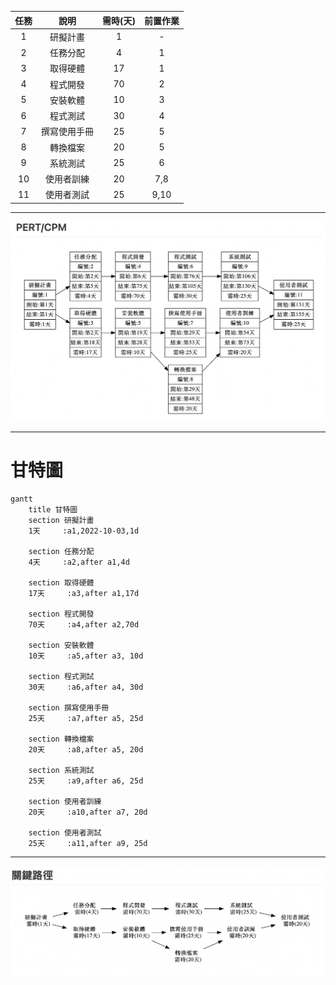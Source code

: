 
| **任務** | **說明** | **需時(天)**| **前置作業** |
|:--:|:----:|:---:|:---:|
| 1 | 研擬計畫 | 1 | - |
| 2 | 任務分配 | 4 | 1 |
| 3 | 取得硬體 | 17 | 1 |
| 4 | 程式開發 | 70 | 2 |
| 5 | 安裝軟體 | 10 | 3 |
| 6 | 程式測試 | 30 | 4 |
| 7 | 撰寫使用手冊 | 25 | 5 |
| 8 | 轉換檔案 | 20 | 5 |
| 9 | 系統測試 | 25 | 6 |
| 10 | 使用者訓練 | 20 | 7,8 |
| 11 | 使用者測試 | 25 | 9,10 |

***
![image](PERT.png)

***
# 甘特圖
```mermaid
gantt    
    title 甘特圖
    section 研擬計畫
    1天     :a1,2022-10-03,1d
    
    section 任務分配
    4天     :a2,after a1,4d
    
    section 取得硬體
    17天     :a3,after a1,17d
    
    section 程式開發
    70天     :a4,after a2,70d
    
    section 安裝軟體
    10天     :a5,after a3, 10d
    
    section 程式測試
    30天     :a6,after a4, 30d
    
    section 撰寫使用手冊
    25天     :a7,after a5, 25d
    
    section 轉換檔案
    20天     :a8,after a5, 20d
    
    section 系統測試
    25天     :a9,after a6, 25d
    
    section 使用者訓練
    20天     :a10,after a7, 20d
    
    section 使用者測試
    25天     :a11,after a9, 25d
```


***
![image](關鍵路徑.png)
